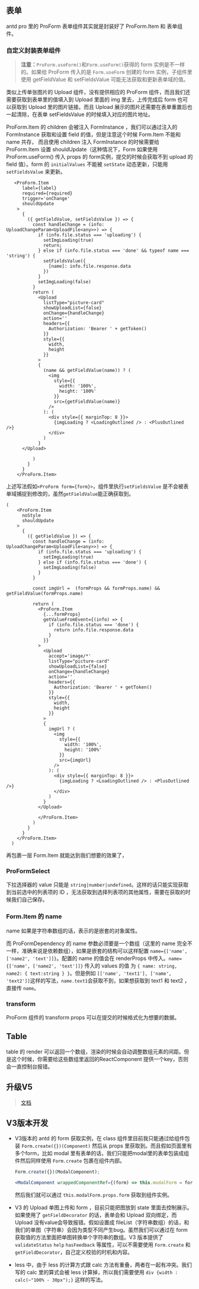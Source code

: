 ## 表单

antd pro 里的 ProForm 表单组件其实就是封装好了 ProForm.Item 和 表单组件。

### 自定义封装表单组件

> **注意：**`ProForm.useForm()`和`Form.useForm()`获得的 form 实例是不一样的。如果给 ProForm 传入的是 `Form.useForm` 创建的 form 实例，子组件里使用 getFieldValue 和 setFieldsValue 可能无法获取和更新表单域的值。

类似上传单张图片的 Upload 组件，没有提供相应的 ProForm 组件，而且我们还需要获取到表单里的值填入到 Upload 里面的 img 里去，上传完成后 form 也可以获取到 Upload 里的图片链接。而且 Upload 展示的图片还需要在表单重置后也一起清除，在表单 setFieldsValue 的时候填入对应的图片地址。

ProForm.Item 的 children 会被注入 FormInstance ，我们可以通过注入的 FormInstance 获取和设置 field 的值，但是注意这个时候 Form.Item 不能和 name 共存， 而且使用 children 注入 FormInstance  的时候需要给 ProForm.Item 设置 shouldUpdate（这种情况下，Form 如果使用 ProForm.useForm() 传入 props 的 form实例，提交的时候会获取不到 upload 的 field 值）。form 的 `initialValues` 不能被 `setState` 动态更新，只能用 `setFieldsValue` 来更新。

```tsx
   <ProForm.Item
      label={label}
      required={required}
      trigger='onChange'
      shouldUpdate
    >
      {
        ({ getFieldValue, setFieldsValue }) => {
          const handleChange = (info: UploadChangeParam<UploadFile<any>>) => {
            if (info.file.status === 'uploading') {
              setImgLoading(true)
              return;
            } else if (info.file.status === 'done' && typeof name === 'string') {
              setFieldsValue({
                [name]: info.file.response.data
              })
            }
            setImgLoading(false)
          }
          return (
            <Upload
              listType="picture-card"
              showUploadList={false}
              onChange={handleChange}
              action=''
              headers={{
                Authorization: 'Bearer ' + getToken()
              }}
              style={{
                width,
                height
              }}
            >
            {
              (name && getFieldValue(name)) ? (
                <img
                  style={{
                    width: '100%',
                    height: '100%'
                  }}
                  src={getFieldValue(name)}
                />
              ): (
                <div style={{ marginTop: 8 }}>
                  {imgLoading ? <LoadingOutlined /> : <PlusOutlined />}
                </div>
              )
            }
      </Upload>

          )
        }
      }
    </ProForm.Item>
```

上述写法假如`<ProForm form={form}>`，组件里执行`setFieldsValue` 是不会被表单域捕捉到修改的，虽然`getFieldValue`能正确获取到。

```tsx
(
    <ProForm.Item
      noStyle
      shouldUpdate
    >
      {
        ({ getFieldValue }) => {
          const handleChange = (info: UploadChangeParam<UploadFile<any>>) => {
            if (info.file.status === 'uploading') {
              setImgLoading(true)
            } else if (info.file.status === 'done') {
              setImgLoading(false)
            }
          }
          
          const imgUrl =  (formProps && formProps.name) && getFieldValue(formProps.name)
          
          return (
            <ProForm.Item
              {...formProps}
              getValueFromEvent={(info) => {
                if (info.file.status === 'done') {
                  return info.file.response.data
                }
              }}
            >
              <Upload
                accept='image/*'
                listType="picture-card"
                showUploadList={false}
                onChange={handleChange}
                action=''
                headers={{
                  Authorization: 'Bearer ' + getToken()
                }}
                style={{
                  width,
                  height
                }}
              >
              {
                imgUrl ? (
                  <img
                    style={{
                      width: '100%',
                      height: '100%'
                    }}
                    src={imgUrl}
                  />
                ): (
                  <div style={{ marginTop: 8 }}>
                    {imgLoading ? <LoadingOutlined /> : <PlusOutlined />}
                  </div>
                )
              }
            </Upload>

            </ProForm.Item>
          )
        }
      }
    </ProForm.Item>
  )
```

再包裹一层 Form.Item 就能达到我们想要的效果了，

### ProFormSelect

下拉选择器的 value 只能是 `string|number|undefined`。这样的话只能实现获取到当前选中的列表项的 ID ，无法获取到选择列表项的其他属性，需要在获取的时候我们自己保存。

### Form.Item 的 name

name 如果是字符串数组的话，表示的是嵌套的对象属性。

而 ProFormDependency 的 name 参数必须要是一个数组（这里的 name 完全不一样，准确来说是依赖数组），如果是嵌套的结构可以这样配置 `name={['name', ['name2', 'text']]}`。配置的 name 的值会在 renderProps 中传入。`name={['name', ['name2', 'text']]}` 传入的 values 的值 为 `{ name: string, name2: { text:string } }`。但是例如 `[['name', 'text1'], ['name', 'text2']]`这样的写法，`name.text1`会获取不到，如果想获取到 text1 和 text2 ，直接传 `name`。

### transform

ProForm 组件的 transform props 可以在提交的时候格式化为想要的数据。

## Table

table 的 render 可以返回一个数组，渲染的时候会自动调整数组元素的间距。但是这个时候，你需要给这些数组里返回的ReactComponent 提供一个key，否则会一直控制台报错。

## 升级V5

> [文档](https://beta-pro.ant.design/docs/upgrade-v5-cn#initialstate)

## V3版本开发

- V3版本的 antd 的 form 获取实例，在 class 组件里目前我只能通过给组件包装 `Form.create({})(Component)` 然后从 props 里获取到。而且假如页面里有多个form，比如 modal 里有表单的话，我们只能把modal里的表单包装成组件然后同样使用 `Form.create` 包裹在组件内部。

  ```jsx
  Form.create({})(ModalComponent);
  
  <ModalComponent wrappedComponentRef={(form) => this.modalForm = form}></ModalComponent>
  ```

  然后我们就可以通过 `this.modalForm.props.form` 获取到组件实例。

- V3 的 Upload 单图上传和 form ，目前只能把图放到 state 里面去控制展示。如果使用了 `getFieldDecorator` 的话，表单会和 Upload 双向绑定，而 Upload 没有value会导致报错。假如设置成 fileList（字符串数组）的话，和我们的单图（字符串）会因为类型不同产生bug。虽然我们可以通过在 form 获取值的方法里面把单图转换单个字符串的数组。V3 版本提供了 `validateStatus` `help` `hasFeedback` 等属性，可以不需要使用 `Form.create` 和 `getFieldDecorator`，自己定义校验的时机和内容。

- less 中，由于 less 的计算方式跟 calc 方法有重叠，两者在一起有冲突。我们写的 calc 里的算式会被 less 计算掉，所以我们需要使用 `div {width : calc(~"100% - 30px");}` 这样的写法。

